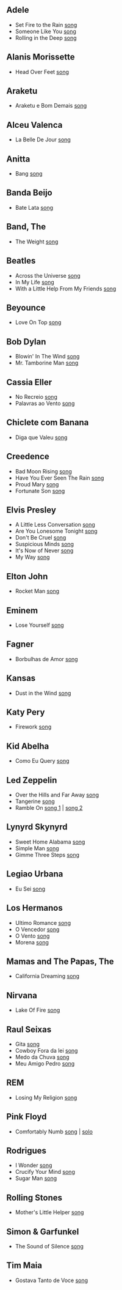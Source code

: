 ## Adele

- Set Fire to the Rain [song](https://www.youtube.com/watch?v=vJEy30EEYSI)
- Someone Like You [song](https://www.youtube.com/watch?v=S6FjPe4n-_o)
- Rolling in the Deep [song](https://www.youtube.com/watch?v=Eom6SSBJnMw)

## Alanis Morissette

- Head Over Feet [song](https://www.youtube.com/watch?v=65Z00MTzoVg)

## Araketu

- Araketu e Bom Demais [song](https://www.youtube.com/watch?v=6_BklzorPZE)

## Alceu Valenca

- La Belle De Jour [song](https://www.youtube.com/watch?v=MC6LuUWD6iE)

## Anitta

- Bang [song](https://www.youtube.com/watch?v=Z4Yraens6lw)

## Banda Beijo

- Bate Lata [song](https://www.youtube.com/watch?v=deqGvGGrLv4)

## Band, The

- The Weight [song](https://www.youtube.com/watch?v=MoOsbKl1BOQ)

## Beatles

- Across the Universe [song](https://www.youtube.com/watch?v=YxKgHhVdf7A)
- In My Life [song](https://www.youtube.com/watch?v=J_b2a9r8mGI)
- With a Little Help From My Friends [song](https://www.youtube.com/watch?v=iaSOnJ_OJtY)

## Beyounce

- Love On Top [song](https://www.youtube.com/watch?v=K9KzMN71Fvc)

## Bob Dylan

- Blowin' In The Wind [song](https://www.youtube.com/watch?v=2HnilYfx60g)
- Mr. Tamborine Man [song](https://www.youtube.com/watch?v=xKaxXGbVmX4)

## Cassia Eller

- No Recreio [song](https://www.youtube.com/watch?v=m0kKjV2rGBY)
- Palavras ao Vento [song](https://www.youtube.com/watch?v=hkdfT21YQjI)

## Chiclete com Banana

- Diga que Valeu [song](https://www.youtube.com/watch?v=fUowAaKEAQo)

## Creedence

- Bad Moon Rising [song](https://www.youtube.com/watch?v=D1tA7QN_6pc)
- Have You Ever Seen The Rain [song](https://www.youtube.com/watch?v=XYi_3Ne4ZfA)
- Proud Mary [song](https://www.youtube.com/watch?v=797SO_XKgAY)
- Fortunate Son [song](https://www.youtube.com/watch?v=L0EpFT1Pv_8)

## Elvis Presley

- A Little Less Conversation [song](https://www.youtube.com/watch?v=2itBQFRg9S4)
- Are You Lonesome Tonight [song](https://www.youtube.com/watch?v=aQzCHrppEiU)
- Don't Be Cruel [song](https://www.youtube.com/watch?v=0XzGv35seXI)
- Suspicious Minds [song](https://www.youtube.com/watch?v=pU77VhPNmks)
- It's Now of Never [song](https://www.youtube.com/watch?v=pvXeAIPDsSQ)
- My Way [song](https://www.youtube.com/watch?v=gzkDmTHorSg)

## Elton John

- Rocket Man [song](https://www.youtube.com/watch?v=UkOOfOthsjM)

## Eminem

- Lose Yourself [song](https://www.youtube.com/watch?v=dR8wiiXXkXU)

## Fagner

- Borbulhas de Amor [song](https://www.youtube.com/watch?v=-sQ-VYjg9-U)

## Kansas

- Dust in the Wind [song](https://www.youtube.com/watch?v=BU-t9ROEVok)

## Katy Pery

- Firework [song](https://www.youtube.com/watch?v=0q2yIAvP120)

## Kid Abelha

- Como Eu Query [song](https://www.youtube.com/watch?v=JtR_cOO7pGU)

## Led Zeppelin

- Over the Hills and Far Away [song](https://www.youtube.com/watch?v=VnU_bh0dgNU)
- Tangerine [song](https://www.youtube.com/watch?v=p19zQrk6D7M)
- Ramble On [song 1](https://www.youtube.com/watch?v=-tvOx1Fl8Js) | [song 2](https://www.youtube.com/watch?v=fLVC-vovuwo)

## Lynyrd Skynyrd

- Sweet Home Alabama [song](https://www.youtube.com/watch?v=_HBjxyz2EZY)
- Simple Man [song](https://www.youtube.com/watch?v=cMhtJ42gJtc)
- Gimme Three Steps [song](https://www.youtube.com/watch?v=3qidwcTmDyc)

## Legiao Urbana

- Eu Sei [song](https://www.youtube.com/watch?v=a-9zlYTiwXk)

## Los Hermanos

- Ultimo Romance [song](https://www.youtube.com/watch?v=DJrCDJFfaHs)
- O Vencedor [song](https://www.youtube.com/watch?v=4U61PcSdLJw)
- O Vento [song](https://www.youtube.com/watch?v=gxA2KSxgF4M)
- Morena [song](https://www.youtube.com/watch?v=1D_Cnvc2dVU)

## Mamas and The Papas, The

- California Dreaming [song](https://www.youtube.com/watch?v=gso6nmgJxUk)

## Nirvana

- Lake Of Fire [song](https://www.youtube.com/watch?v=Am5e_QGadJY)

## Raul Seixas

- Gita [song](https://www.youtube.com/watch?v=oBertvk8_Q8)
- Cowboy Fora da lei [song](https://www.youtube.com/watch?v=OoTk2j5Szz8)
- Medo da Chuva [song](https://www.youtube.com/watch?v=OSeh4C2WIEI)
- Meu Amigo Pedro [song](https://www.youtube.com/watch?v=CW1jw_alo4s)

## REM

- Losing My Religion [song](https://www.youtube.com/watch?v=vPTyg4F9Ovk)

## Pink Floyd

- Comfortably Numb [song](https://www.youtube.com/watch?v=z7RvS1uZFrQ) | [solo](https://www.youtube.com/watch?v=KA9Dw6UwW3w)

## Rodrigues

- I Wonder [song](https://www.youtube.com/watch?v=7mZjMxaUnrA)
- Crucify Your Mind [song](https://www.youtube.com/watch?v=3IHt3-X0V3U)
- Sugar Man [song](https://www.youtube.com/watch?v=8lRbbjHL29s)

## Rolling Stones

- Mother's Little Helper [song](https://www.youtube.com/watch?v=EHGyhfuXRxQ)

## Simon & Garfunkel

- The Sound of Silence [song](https://www.youtube.com/watch?v=BVSIhBbQfaA)

## Tim Maia

- Gostava Tanto de Voce [song](https://www.youtube.com/watch?v=nXmSVU6RQXQ)
